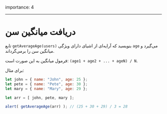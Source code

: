 importance: 4

---

# دریافت میانگین سن

تابع `getAverageAge(users)` بنویسید که آرایه‌ای از اشیای دارای ویژگی `age` می‌گیرد و میانگین سن را برمی‌گرداند.

فرمول میانگین به این صورت است: `(age1 + age2 + ... + ageN) / N`.

برای مثال:

```js no-beautify
let john = { name: "John", age: 25 };
let pete = { name: "Pete", age: 30 };
let mary = { name: "Mary", age: 29 };

let arr = [ john, pete, mary ];

alert( getAverageAge(arr) ); // (25 + 30 + 29) / 3 = 28
```
